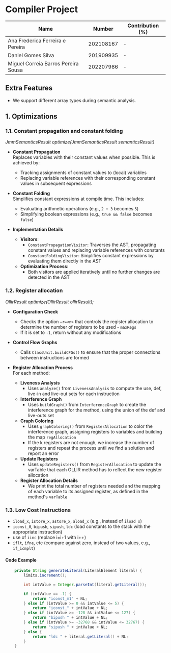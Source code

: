 # Compiler Project

| Name                                 | Number    | Contribution (%) |
|--------------------------------------|-----------|------------------|
| Ana Frederica Ferreira e Pereira     | 202108167 | -                |
| Daniel Gomes Silva                   | 201909935 | -                |
| Miguel Correia Barros Pereira Sousa  | 202207986 | -                |


## Extra Features

- We support different array types during semantic analysis.

## 1. Optimizations 

### 1.1. Constant propagation and constant folding
*JmmSemanticsResult optimize(JmmSemanticsResult semanticsResult)*

- **Constant Propagation**  
  Replaces variables with their constant values when possible. This is achieved by:
    - Tracking assignments of constant values to (local) variables
    - Replacing variable references with their corresponding constant values in subsequent expressions

- **Constant Folding**  
  Simplifies constant expressions at compile time. This includes:
    - Evaluating arithmetic operations (e.g., `2 + 3` becomes `5`)
    - Simplifying boolean expressions (e.g., `true && false` becomes `false`)

- **Implementation Details**
    - **Visitors**:
        - `ConstantPropagationVisitor`: Traverses the AST, propagating constant values and replacing variable references with constants
        - `ConstantFoldingVisitor`: Simplifies constant expressions by evaluating them directly in the AST
    - **Optimization Process**:
        - Both visitors are applied iteratively until no further changes are detected in the AST

### 1.2. Register allocation

*OllirResult optimize(OllirResult ollirResult);* 

- **Configuration Check**  
    - Checks the option `–r=<n>` that controls the register allocation to determine the number of registers to be used - `maxRegs`  
    - If it is set to `-1`, return without any modifications

- **Control Flow Graphs**  
  - Calls `ClassUnit.buildCFGs()` to ensure that the proper connections between instructions are formed

- **Register Allocation Process**  
For each method:
  - **Liveness Analysis**  
    - Uses `analyze()` from `LivenessAnalysis` to compute the use, def, live-in and live-out sets for each instruction
  - **Interference Graph**  
    - Uses `buildGraph()` from `InterferenceGraph` to create the interference graph for the method, using the union of the def and live-outs set
  - **Graph Coloring**  
    - Uses `graphColoring()` from `RegisterAllocation` to color the interference graph, assigning registers to variables and building the map `regAllocation`  
    - If the k registers are not enough, we increase the number of registers and repeat the process until we find a solution and report an error
  - **Update Registers**  
    - Uses `updateRegisters()` from `RegisterAllocation` to update the varTable that each OLLIR method has to reflect the new register allocation
  - **Register Allocation Details**  
    - We print the total number of registers needed and the mapping of each variable to its assigned register, as defined in the method's `varTable`

### 1.3. Low Cost Instructions

- `iload_x`, `istore_x`, `astore_x`, `aload_x` (e.g., instead of `iload x`)
- `iconst_0`, `bipush`, `sipush`, `ldc` (load constants to the stack with the appropriate instruction)
- use of `iinc` (replace i=i+1 with i++)
- `iflt`, `ifne`, etc (compare against zero, instead of two values, e.g., `if_icmplt`)

#### Code Example
```java
    private String generateLiteral(LiteralElement literal) {
        limits.increment();

        int intValue = Integer.parseInt(literal.getLiteral());

        if (intValue == -1) {
            return "iconst_m1" + NL;
        } else if (intValue >= 0 && intValue <= 5) {
            return "iconst_" + intValue + NL;
        } else if (intValue >= -128 && intValue <= 127) {
            return "bipush " + intValue + NL;
        } else if (intValue >= -32768 && intValue <= 32767) {
            return "sipush " + intValue + NL;
        } else {
            return "ldc " + literal.getLiteral() + NL;
        }
    }
```